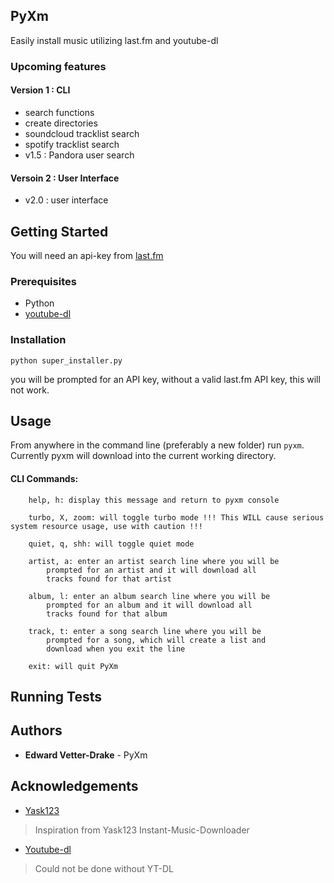 ## PyXm

Easily install music utilizing last.fm and youtube-dl

### Upcoming features

#### Version 1 : CLI
* search functions
* create directories
* soundcloud tracklist search
* spotify tracklist search
* v1.5 : Pandora user search

#### Versoin 2 : User Interface
* v2.0 : user interface

## Getting Started

You will need an api-key from <a href="last.fm/api">last.fm</a>

### Prerequisites
* Python
* <a href="https://rg3.github.io/youtube-dl/download.html">youtube-dl</a>


### Installation

`python super_installer.py`

you will be prompted for an API key, without a valid last.fm API key, this will not work.

## Usage
From anywhere in the command line (preferably a new folder) run `pyxm`. Currently pyxm will download into the current working directory.

#### CLI Commands:

```
    help, h: display this message and return to pyxm console
    
    turbo, X, zoom: will toggle turbo mode !!! This WILL cause serious system resource usage, use with caution !!!
    
    quiet, q, shh: will toggle quiet mode
    
    artist, a: enter an artist search line where you will be
        prompted for an artist and it will download all
        tracks found for that artist
        
    album, l: enter an album search line where you will be
        prompted for an album and it will download all
        tracks found for that album
        
    track, t: enter a song search line where you will be
        prompted for a song, which will create a list and
        download when you exit the line
        
    exit: will quit PyXm
```

## Running Tests


## Authors
* <b>Edward Vetter-Drake</b> - PyXm 

## Acknowledgements
* <a href="https://github.com/yask123">Yask123</a>

> Inspiration from Yask123 Instant-Music-Downloader

* <a href="https://rg3.github.io/youtube-dl/">Youtube-dl</a>

> Could not be done without YT-DL